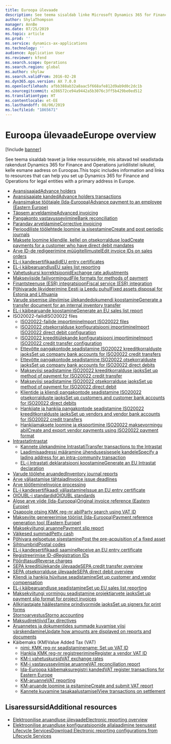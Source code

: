 ```yaml
---
title: Euroopa ülevaade
description: See teema sisaldab linke Microsoft Dynamics 365 for Finance and Operations Euroopa dokumentatsiooni ressurssidele.
author: ShylaThompson
manager: AnnBe
ms.date: 07/25/2019
ms.topic: article
ms.prod: ''
ms.service: dynamics-ax-applications
ms.technology: ''
audience: Application User
ms.reviewer: kfend
ms.search.scope: Operations
ms.search.region: global
ms.author: shylaw
ms.search.validFrom: 2016-02-28
ms.dyn365.ops.version: AX 7.0.0
ms.openlocfilehash: afbb388ab32a8aac5f668afe812d9ab9d0c2dc1b
ms.sourcegitcommit: e286572ce94a9442a5b3076c3ff5b429be0ed512
ms.translationtype: HT
ms.contentlocale: et-EE
ms.lasthandoff: 08/06/2019
ms.locfileid: "1865671"
---
```

# <a name="europe-overview"></a><span data-ttu-id="5b3e8-103">Euroopa ülevaade</span><span class="sxs-lookup"><span data-stu-id="5b3e8-103">Europe overview</span></span>

[!include [banner](../includes/banner.md)]

<span data-ttu-id="5b3e8-104">See teema sisaldab teavet ja linke ressurssidele, mis aitavad teil seadistada rakendust Dynamics 365 for Finance and Operations juriidilistel isikutel, kelle esmane aadress on Euroopas.</span><span class="sxs-lookup"><span data-stu-id="5b3e8-104">This topic includes information and links to resources that can help you set up Dynamics 365 for Finance and Operations for legal entities with a primary address in Europe.</span></span> 

- [<span data-ttu-id="5b3e8-105">Avansisaajad</span><span class="sxs-lookup"><span data-stu-id="5b3e8-105">Advance holders</span></span>](emea-advance-holders.md)
 - [<span data-ttu-id="5b3e8-106">Avansisaajate kanded</span><span class="sxs-lookup"><span data-stu-id="5b3e8-106">Advance holders transactions</span></span>](emea-advance-holders-transactions.md)
 - [<span data-ttu-id="5b3e8-107">Avansimakse töötajale (Ida-Euroopa)</span><span class="sxs-lookup"><span data-stu-id="5b3e8-107">Advance payment to an employee (Eastern Europe)</span></span>](tasks/advance-payment-employee.md)
- [<span data-ttu-id="5b3e8-108">Täpsem arveldamine</span><span class="sxs-lookup"><span data-stu-id="5b3e8-108">Advanced invoicing</span></span>](emea-advance-invoice.md)
- [<span data-ttu-id="5b3e8-109">Pangakonto vastavusseviimine</span><span class="sxs-lookup"><span data-stu-id="5b3e8-109">Bank reconciliation</span></span>](emea-bank-reconciliation.md)
- [<span data-ttu-id="5b3e8-110">Parandav arveldamine</span><span class="sxs-lookup"><span data-stu-id="5b3e8-110">Corrective invoicing</span></span>](emea-corrective-invoice.md)
- [<span data-ttu-id="5b3e8-111">Perioodiliste töölehtede loomine ja sisestamine</span><span class="sxs-lookup"><span data-stu-id="5b3e8-111">Create and post periodic journals</span></span>](emea-create-post-periodic-journals.md)
- [<span data-ttu-id="5b3e8-112">Maksete loomine kliendile, kellel on otsekorralduse load</span><span class="sxs-lookup"><span data-stu-id="5b3e8-112">Create payments for a customer who have direct debit mandates</span></span>](tasks/create-payments-customers-who-have-direct-debit-mandates.md)
- [<span data-ttu-id="5b3e8-113">Arve ID-de redigeerimine müügitellimustel</span><span class="sxs-lookup"><span data-stu-id="5b3e8-113">Edit invoice IDs on sales orders</span></span>](emea-edit-invoice-id-sales-orders.md)
- [<span data-ttu-id="5b3e8-114">EL-i kandesertifikaadid</span><span class="sxs-lookup"><span data-stu-id="5b3e8-114">EU entry certificates</span></span>](emea-entry-certificates.md)
- [<span data-ttu-id="5b3e8-115">EL-i käibearuandlus</span><span class="sxs-lookup"><span data-stu-id="5b3e8-115">EU sales list reporting</span></span>](emea-eu-sales-list.md)
- [<span data-ttu-id="5b3e8-116">Vahetuskursi korrektsioonid</span><span class="sxs-lookup"><span data-stu-id="5b3e8-116">Exchange rate adjustments</span></span>](emea-exchange-rate-adjustments.md)
- [<span data-ttu-id="5b3e8-117">Makseviiside failivormingud</span><span class="sxs-lookup"><span data-stu-id="5b3e8-117">File formats for methods of payment</span></span>](emea-select-file-formats-for-the-method-of-payments.md)
- [<span data-ttu-id="5b3e8-118">Finantsteenuse (ESR) integratsioon</span><span class="sxs-lookup"><span data-stu-id="5b3e8-118">Fiscal service (ESR) integration</span></span>](emea-fiscal-service-integration.md)
- [<span data-ttu-id="5b3e8-119">Põhivarade likvideerimine Eesti ja Leedu puhul</span><span class="sxs-lookup"><span data-stu-id="5b3e8-119">Fixed assets disposal for Estonia and Lithuania</span></span>](emea-credit-note-reverse-fixed-asset-sale.md)
- [<span data-ttu-id="5b3e8-120">Varude sisemise üleviimise ülekandedokumendi koostamine</span><span class="sxs-lookup"><span data-stu-id="5b3e8-120">Generate a transfer document for an internal inventory transfer</span></span>](tasks/transfer-document-internal-inventory-transfer.md)
- [<span data-ttu-id="5b3e8-121">EL-i käibearuande koostamine</span><span class="sxs-lookup"><span data-stu-id="5b3e8-121">Generate an EU sales list report</span></span>](tasks/eur-00011-eu-sales-list-report.md)
- <span data-ttu-id="5b3e8-122">ISO20022-failid</span><span class="sxs-lookup"><span data-stu-id="5b3e8-122">ISO20022 files</span></span>
  - [<span data-ttu-id="5b3e8-123">ISO20022-failide importimine</span><span class="sxs-lookup"><span data-stu-id="5b3e8-123">Import ISO20022 files</span></span>](emea-ISO20022-file-formats.md)
  - [<span data-ttu-id="5b3e8-124">ISO20022 otsekorralduse konfiguratsiooni importimine</span><span class="sxs-lookup"><span data-stu-id="5b3e8-124">Import ISO20022 direct debit configuration</span></span>](tasks/import-iso20022-direct-debit-configuration.md)
  - [<span data-ttu-id="5b3e8-125">ISO20022 kreeditiülekande konfiguratsiooni importimine</span><span class="sxs-lookup"><span data-stu-id="5b3e8-125">Import ISO20022 credit transfer configuration</span></span>](tasks/import-iso20022-credit-transfer-configuration.md)
  - [<span data-ttu-id="5b3e8-126">Ettevõtte pangakontode seadistamine ISO20022 kreeditkorralduste jaoks</span><span class="sxs-lookup"><span data-stu-id="5b3e8-126">Set up company bank accounts for ISO20022 credit transfers</span></span>](tasks/set-up-company-bank-accounts-iso20022-credit-transfers.md)
  - [<span data-ttu-id="5b3e8-127">Ettevõtte pangakontode seadistamine ISO20022 otsekorralduste jaoks</span><span class="sxs-lookup"><span data-stu-id="5b3e8-127">Set up company bank accounts for ISO20022 direct debits</span></span>](tasks/set-up-company-bank-accounts-iso20022-direct-debits.md)
  - [<span data-ttu-id="5b3e8-128">Makseviisi seadistamine ISO20022 kreeditkorralduse jaoks</span><span class="sxs-lookup"><span data-stu-id="5b3e8-128">Set up method of payment for ISO20022 credit transfer</span></span>](tasks/set-up-method-payment-iso20022-credit-transfer.md)
  - [<span data-ttu-id="5b3e8-129">Makseviisi seadistamine ISO20022 otsekorralduse jaoks</span><span class="sxs-lookup"><span data-stu-id="5b3e8-129">Set up method of payment for ISO20022 direct debit</span></span>](tasks/setup-method-payment-iso20022-direct-debit.md)
  - [<span data-ttu-id="5b3e8-130">Klientide ja kliendi pangakontode seadistamine ISO20022 otsekorralduste jaoks</span><span class="sxs-lookup"><span data-stu-id="5b3e8-130">Set up customers and customer bank accounts for ISO20022 direct debits</span></span>](tasks/set-up-bank-accounts-iso20022-direct-debits.md)
  - [<span data-ttu-id="5b3e8-131">Hankijate ja hankija pangakontode seadistamine ISO20022 kreeditkorralduste jaoks</span><span class="sxs-lookup"><span data-stu-id="5b3e8-131">Set up vendors and vendor bank accounts for ISO20022 credit transfers</span></span>](tasks/set-up-vendor-iso20022-credit-transfers.md)
  - [<span data-ttu-id="5b3e8-132">Hankijamaksete loomine ja eksportimine ISO20022 maksevormingu abil</span><span class="sxs-lookup"><span data-stu-id="5b3e8-132">Create and export vendor payments using ISO20022 payment format</span></span>](tasks/create-export-vendor-payments-iso20022-payment-format.md)
- [<span data-ttu-id="5b3e8-133">Intrastat</span><span class="sxs-lookup"><span data-stu-id="5b3e8-133">Intrastat</span></span>](emea-intrastat.md)
  - [<span data-ttu-id="5b3e8-134">Kannete ülekandmine Intrastati</span><span class="sxs-lookup"><span data-stu-id="5b3e8-134">Transfer transactions to the Intrastat</span></span>](tasks/transfer-transactions-intrastat.md)
  - [<span data-ttu-id="5b3e8-135">Laadimisaadressi määramine ühendusesisesele kandele</span><span class="sxs-lookup"><span data-stu-id="5b3e8-135">Specify a lading address for an intra-community transaction</span></span>](tasks/eur-00002-specify-lading-address-intra-community.md)
  - [<span data-ttu-id="5b3e8-136">EL-i Intrastati deklaratsiooni koostamine</span><span class="sxs-lookup"><span data-stu-id="5b3e8-136">Generate an EU Intrastat declaration</span></span>](tasks/eur-00002-eu-intrastat-declaration.md)
- [<span data-ttu-id="5b3e8-137">Varude töölehe aruanded</span><span class="sxs-lookup"><span data-stu-id="5b3e8-137">Inventory journal reports</span></span>](emea-set-up-report-inventory-journal-names.md)
- [<span data-ttu-id="5b3e8-138">Arve väljastamise tähtajad</span><span class="sxs-lookup"><span data-stu-id="5b3e8-138">Invoice issue deadlines</span></span>](emea-invoice-issue-deadline.md)
- [<span data-ttu-id="5b3e8-139">Arve töötlemine</span><span class="sxs-lookup"><span data-stu-id="5b3e8-139">Invoice processing</span></span>](emea-invoice-processing.md)
- [<span data-ttu-id="5b3e8-140">EL-i kandesertifikaadi väljastamine</span><span class="sxs-lookup"><span data-stu-id="5b3e8-140">Issue an EU entry certificate</span></span>](tasks/eur-00012-issue-eu-entry-certificate.md)
- [<span data-ttu-id="5b3e8-141">OIOUBL-i standardid</span><span class="sxs-lookup"><span data-stu-id="5b3e8-141">OIOUBL standards</span></span>](emea-oioubl-standards-electronic-invoicing.md)
- [<span data-ttu-id="5b3e8-142">Algse arve viide (Ida-Euroopa)</span><span class="sxs-lookup"><span data-stu-id="5b3e8-142">Original invoice reference (Eastern Europe)</span></span>](tasks/ee-00004-original-invoice-reference.md)
- [<span data-ttu-id="5b3e8-143">Osapoole otsing KMK reg-nr abil</span><span class="sxs-lookup"><span data-stu-id="5b3e8-143">Party search using VAT ID</span></span>](tasks/eur-00015-party-search-vat-id.md)
- [<span data-ttu-id="5b3e8-144">Makseviite genereerimise tööriist (Ida-Euroopa)</span><span class="sxs-lookup"><span data-stu-id="5b3e8-144">Payment reference generation tool (Eastern Europe)</span></span>](tasks/ee-00015-payment-reference-generation-tool.md)
- [<span data-ttu-id="5b3e8-145">Maksekviitungi aruanne</span><span class="sxs-lookup"><span data-stu-id="5b3e8-145">Payment slip report</span></span>](emea-eur-payment-slip-report-giro.md)
- [<span data-ttu-id="5b3e8-146">Väikesed summad</span><span class="sxs-lookup"><span data-stu-id="5b3e8-146">Petty cash</span></span>](emea-petty-cash.md)
- [<span data-ttu-id="5b3e8-147">Põhivara eelsoetuse sisestamine</span><span class="sxs-lookup"><span data-stu-id="5b3e8-147">Post the pre-acquisition of a fixed asset</span></span>](emea-pre-acquisition-acquisition-fixed-asset.md)
- [<span data-ttu-id="5b3e8-148">Sihtnumbrid</span><span class="sxs-lookup"><span data-stu-id="5b3e8-148">Postal codes</span></span>](emea-import-create-postal-codes-manually.md)
- [<span data-ttu-id="5b3e8-149">EL-i kandesertifikaadi saamine</span><span class="sxs-lookup"><span data-stu-id="5b3e8-149">Receive an EU entry certificate</span></span>](tasks/eur-00012-receive-eu-entry-certificate.md)
- [<span data-ttu-id="5b3e8-150">Registreerimise ID-d</span><span class="sxs-lookup"><span data-stu-id="5b3e8-150">Registration IDs</span></span>](emea-registration-ids.md)
- [<span data-ttu-id="5b3e8-151">Pöördtasud</span><span class="sxs-lookup"><span data-stu-id="5b3e8-151">Reverse charges</span></span>](emea-reverse-charge.md)
- [<span data-ttu-id="5b3e8-152">SEPA kreeditiülekande ülevaade</span><span class="sxs-lookup"><span data-stu-id="5b3e8-152">SEPA credit transfer overview</span></span>](../accounts-payable/sepa-credit-transfer.md)
- [<span data-ttu-id="5b3e8-153">SEPA otsekorralduse ülevaade</span><span class="sxs-lookup"><span data-stu-id="5b3e8-153">SEPA direct debit overview</span></span>](../accounts-receivable/sepa-direct-debit-overview.md)
- [<span data-ttu-id="5b3e8-154">Kliendi ja hankija hüvituse seadistamine</span><span class="sxs-lookup"><span data-stu-id="5b3e8-154">Set up customer and vendor compensation</span></span>](emea-compensation-customer-vendor-transactions.md)
- [<span data-ttu-id="5b3e8-155">EL-i käibearuandluse seadistamine</span><span class="sxs-lookup"><span data-stu-id="5b3e8-155">Set up EU sales list reporting</span></span>](tasks/eur-00011-eu-sales-list-reporting.md)
- [<span data-ttu-id="5b3e8-156">Maksekviitungi vormingu seadistamine projektiarvete jaoks</span><span class="sxs-lookup"><span data-stu-id="5b3e8-156">Set up payment slip format for project invoices</span></span>](tasks/set-up-payment-slip-format-project-invoices.md)
- [<span data-ttu-id="5b3e8-157">Allkirjastajate häälestamine prindivormide jaoks</span><span class="sxs-lookup"><span data-stu-id="5b3e8-157">Set up signers for print forms</span></span>](emea-set-up-signers-for-printing-forms.md)
- [<span data-ttu-id="5b3e8-158">Stornoarvestus</span><span class="sxs-lookup"><span data-stu-id="5b3e8-158">Storno accounting</span></span>](emea-storno.md)
- [<span data-ttu-id="5b3e8-159">Maksudirektiivid</span><span class="sxs-lookup"><span data-stu-id="5b3e8-159">Tax directives</span></span>](emea-tax-directives.md)
- [<span data-ttu-id="5b3e8-160">Aruannetes ja dokumentides summade kuvamise viisi värskendamine</span><span class="sxs-lookup"><span data-stu-id="5b3e8-160">Update how amounts are displayed on reports and documents</span></span>](emea-amount-printing-forms.md)
- <span data-ttu-id="5b3e8-161">Käibemaks (KM)</span><span class="sxs-lookup"><span data-stu-id="5b3e8-161">Value Added Tax (VAT)</span></span>
  - [<span data-ttu-id="5b3e8-162">nimi: KMK reg-nr seadistamine</span><span class="sxs-lookup"><span data-stu-id="5b3e8-162">name: Set up VAT ID</span></span>](tasks/eur-00015-vat-id.md)
  - [<span data-ttu-id="5b3e8-163">Hankija KMK reg-nr registreerimine</span><span class="sxs-lookup"><span data-stu-id="5b3e8-163">Register a vendor VAT ID</span></span>](tasks/eur-00015-registration-vendor-vat-id.md)
  - [<span data-ttu-id="5b3e8-164">KM-i vahetuskursid</span><span class="sxs-lookup"><span data-stu-id="5b3e8-164">VAT exchange rates</span></span>](emea-vat-exchange-rate.md)
  - [<span data-ttu-id="5b3e8-165">KM-i vastavusseviimise aruanne</span><span class="sxs-lookup"><span data-stu-id="5b3e8-165">VAT reconciliation report</span></span>](tasks/eur-00018-vat-reconciliation-report.md)
  - [<span data-ttu-id="5b3e8-166">Ida-Euroopa käibemaksuregistri kanded</span><span class="sxs-lookup"><span data-stu-id="5b3e8-166">VAT register transactions for Eastern Europe</span></span>](emea-vat-register-transactions.md)
  - [<span data-ttu-id="5b3e8-167">KM-aruanne</span><span class="sxs-lookup"><span data-stu-id="5b3e8-167">VAT reporting</span></span>](emea-vat-reporting.md)
  - [<span data-ttu-id="5b3e8-168">KM-aruande loomine ja esitamine</span><span class="sxs-lookup"><span data-stu-id="5b3e8-168">Create and submit VAT report</span></span>](tasks/create-submit-vat-report.md)
  - [<span data-ttu-id="5b3e8-169">Kannete kuvamine tasakaalustamisel</span><span class="sxs-lookup"><span data-stu-id="5b3e8-169">View transactions on settlement</span></span>](emea-transactions-settlement-form.md)

## <a name="additional-resources"></a><span data-ttu-id="5b3e8-170">Lisaressursid</span><span class="sxs-lookup"><span data-stu-id="5b3e8-170">Additional resources</span></span>

- [<span data-ttu-id="5b3e8-171">Elektroonilise aruandluse ülevaade</span><span class="sxs-lookup"><span data-stu-id="5b3e8-171">Electronic reporting overview</span></span>](../../dev-itpro/analytics/general-electronic-reporting.md)
- [<span data-ttu-id="5b3e8-172">Elektroonilise aruandluse konfiguratsioonide allalaadimine teenusest Lifecycle Services</span><span class="sxs-lookup"><span data-stu-id="5b3e8-172">Download Electronic reporting configurations from Lifecycle Services</span></span>](../../dev-itpro/analytics/download-electronic-reporting-configuration-lcs.md)

